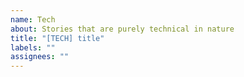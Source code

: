 ```yaml
---
name: Tech
about: Stories that are purely technical in nature
title: "[TECH] title"
labels: ""
assignees: ""
---
```

